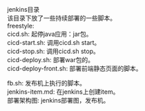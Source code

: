 
jenkins目录  
该目录下放了一些持续部署的一些脚本。  
freestyle:  
  cicd.sh: 起停java应用：jar包。  
  cicd-start.sh: 调用cicd.sh start。  
  cicd-stop.sh: 调用cicd.sh stop。  
  cicd-deploy.sh: 部署war包的。  
  cicd-deploy-front.sh: 部署前端静态页面的脚本。

  fb.sh: 发布机上执行的脚本。  
  jenkins-item.md: 在jenkins上创建item。  
  部署架构图: jenkins部署图，发布机。  

